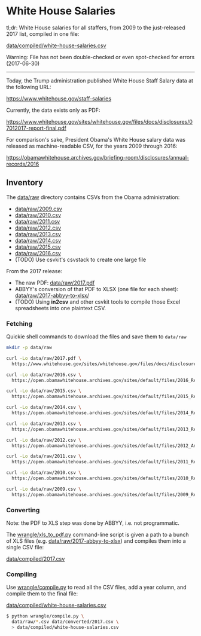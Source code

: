 # White House Salaries


tl;dr: White House salaries for all staffers, from 2009 to the just-released 2017 list, compiled in one file:

[data/compiled/white-house-salaries.csv](data/compiled/white-house-salaries.csv)

Warning: File has not been double-checked or even spot-checked for errors (2017-06-30)


-------

Today, the Trump administration published White House Staff Salary data at the following URL:

https://www.whitehouse.gov/staff-salaries

Currently, the data exists only as PDF:

https://www.whitehouse.gov/sites/whitehouse.gov/files/docs/disclosures/07012017-report-final.pdf 

For comparison's sake, President Obama's White House salary data was released as machine-readable CSV, for the years 2009 through 2016:

https://obamawhitehouse.archives.gov/briefing-room/disclosures/annual-records/2016


## Inventory

The [data/raw](data/raw) directory contains CSVs from the Obama administration:

- [data/raw/2009.csv](data/raw/2009.csv)
- [data/raw/2010.csv](data/raw/2010.csv)
- [data/raw/2011.csv](data/raw/2011.csv)
- [data/raw/2012.csv](data/raw/2012.csv)
- [data/raw/2013.csv](data/raw/2013.csv)
- [data/raw/2014.csv](data/raw/2014.csv)
- [data/raw/2015.csv](data/raw/2015.csv)
- [data/raw/2016.csv](data/raw/2016.csv)
- (TODO) Use csvkit's csvstack to create one large file

From the 2017 release:

- The raw PDF: [data/raw/2017.pdf](data/raw/2017.pdf)
- ABBYY's conversion of that PDF to XLSX (one file for each sheet): [data/raw/2017-abbyy-to-xlsx/](data/raw/2017-abbyy-to-xlsx/)
- (TODO) Using **in2csv** and other csvkit tools to compile those Excel spreadsheets into one plaintext CSV.




### Fetching


Quickie shell commands to download the files and save them to `data/raw`


```sh
mkdir -p data/raw

curl -Lo data/raw/2017.pdf \
  https://www.whitehouse.gov/sites/whitehouse.gov/files/docs/disclosures/07012017-report-final.pdf

curl -Lo data/raw/2016.csv \
  https://open.obamawhitehouse.archives.gov/sites/default/files/2016_Report_to_Congress_on_White_House_Staff.csv

curl -Lo data/raw/2015.csv \
  https://open.obamawhitehouse.archives.gov/sites/default/files/2015_Report_to_Congress_on_White_House_Staff.csv

curl -Lo data/raw/2014.csv \
  https://open.obamawhitehouse.archives.gov/sites/default/files/2014_Report_to_Congress_on_White_House_Staff.csv

curl -Lo data/raw/2013.csv \
  https://open.obamawhitehouse.archives.gov/sites/default/files/2013_Report_to_Congress_on_White_House_Staff.csv

curl -Lo data/raw/2012.csv \
  https://open.obamawhitehouse.archives.gov/sites/default/files/2012_Annual_Report_to_Congress_on_White_House_Staff.csv

curl -Lo data/raw/2011.csv \
  https://open.obamawhitehouse.archives.gov/sites/default/files/2011_Report_to_Congress_on_White_House_Staff.csv

curl -Lo data/raw/2010.csv \
  https://open.obamawhitehouse.archives.gov/sites/default/files/2010_Report_to_Congress_on_White_House_Staff.csv

curl -Lo data/raw/2009.csv \
  https://open.obamawhitehouse.archives.gov/sites/default/files/2009_Report_to_Congress_on_White_House_Staff.csv
```


### Converting

Note: the PDF to XLS step was done by ABBYY, i.e. not programmatic.

The [wrangle/xls_to_pdf.py](wrangle/xls_to_pdf.py) command-line script is given a path to a bunch of XLS files (e.g. [data/raw/2017-abbyy-to-xlsx](data/raw/2017-abbyy-to-xlsx)) and compiles them into a single CSV file:

[data/compiled/2017.csv](data/compiled/2017.csv)


### Compiling

Use [wrangle/compile.py](wrangle/compile.py) to read all the CSV files, add a year column, and compile them to the final file:

[data/compiled/white-house-salaries.csv](data/compiled/white-house-salaries.csv)
```sh
$ python wrangle/compile.py \
  data/raw/*.csv data/converted/2017.csv \
  > data/compiled/white-house-salaries.csv
```


